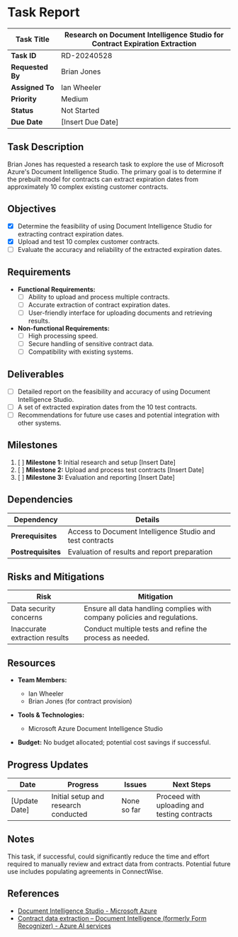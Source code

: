 # Task Report

| **Task Title**   | Research on Document Intelligence Studio for Contract Expiration Extraction |
| ---------------- | --------------------------------------------------------------------------- |
| **Task ID**      | RD-20240528                                                                 |
| **Requested By** | Brian Jones                                                                 |
| **Assigned To**  | Ian Wheeler                                                                 |
| **Priority**     | Medium                                                                      |
| **Status**       | Not Started                                                                 |
| **Due Date**     | [Insert Due Date]                                                           |

## Task Description

Brian Jones has requested a research task to explore the use of Microsoft Azure's Document Intelligence Studio. The primary goal is to determine if the prebuilt model for contracts can extract expiration dates from approximately 10 complex existing customer contracts.

## Objectives

- [x] Determine the feasibility of using Document Intelligence Studio for extracting contract expiration dates.
- [x] Upload and test 10 complex customer contracts.
- [ ] Evaluate the accuracy and reliability of the extracted expiration dates.

## Requirements

- **Functional Requirements:**
    - [ ] Ability to upload and process multiple contracts.
    - [ ] Accurate extraction of contract expiration dates.
    - [ ] User-friendly interface for uploading documents and retrieving results.

- **Non-functional Requirements:**
    - [ ] High processing speed.
    - [ ] Secure handling of sensitive contract data.
    - [ ] Compatibility with existing systems.

## Deliverables

- [ ] Detailed report on the feasibility and accuracy of using Document Intelligence Studio.
- [ ] A set of extracted expiration dates from the 10 test contracts.
- [ ] Recommendations for future use cases and potential integration with other systems.

## Milestones

1. [ ]  **Milestone 1:** Initial research and setup [Insert Date]
2. [ ]  **Milestone 2:** Upload and process test contracts [Insert Date]
3. [ ]  **Milestone 3:** Evaluation and reporting [Insert Date]

## Dependencies

| **Dependency**     | **Details**            |
| ------------------ | ---------------------- |
| **Prerequisites**  | Access to Document Intelligence Studio and test contracts |
| **Postrequisites** | Evaluation of results and report preparation |

## Risks and Mitigations

|**Risk**|**Mitigation**|
|---|---|
|Data security concerns| Ensure all data handling complies with company policies and regulations.|
|Inaccurate extraction results| Conduct multiple tests and refine the process as needed.|

## Resources

- **Team Members:**
    - Ian Wheeler
    - Brian Jones (for contract provision)

- **Tools & Technologies:**
    - Microsoft Azure Document Intelligence Studio

- **Budget:** No budget allocated; potential cost savings if successful.

## Progress Updates

|**Date**|**Progress**|**Issues**|**Next Steps**|
|---|---|---|---|
|[Update Date]|Initial setup and research conducted|None so far|Proceed with uploading and testing contracts|

## Notes

This task, if successful, could significantly reduce the time and effort required to manually review and extract data from contracts. Potential future use includes populating agreements in ConnectWise.

## References

- [Document Intelligence Studio - Microsoft Azure](https://documentintelligence.ai.azure.com/studio)
- [Contract data extraction – Document Intelligence (formerly Form Recognizer) - Azure AI services](https://learn.microsoft.com/en-us/azure/ai-services/document-intelligence/concept-contract?view=doc-intel-4.0.0)
